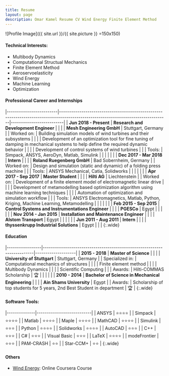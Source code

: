 ```yaml
---
title: Resume
layout: page
description: Omar Kamel Resume CV Wind Energy Finite Element Method
---
```

![Profile Image]({{ site.url }}/{{ site.picture }} =150x150)

#### Technical Interests:
- Multibody Dynamics
- Computational Structual Mechanics
- Finite Element Method
- Aeroservoelasticity
- Wind Energy
- Machine Learning
- Optimization

#### Professional Career and Internships

|-------------------------|-----------------------------------------------------------------------------------------------------------------------------------|--------------------------|
| **Jun 2018 - Present**  | **Research and Development Engineer**                                                                                             |                          |
|                         | **Mesh Engineering GmbH**                                                                                                         | Stuttgart, Germany       |
| Worked on:              | Building simulation models of wind turbines and their subsystems                                                                  |                          |
|                         | Development of an optimization tool for fine tuning of damping in mechanical systems to help define the required dynamic behavior |                          |
|                         | Development of control systems of wind turbines                                                                                   |                          |
| Tools:                  | Simpack, ANSYS, AeroDyn, Matlab, Simulink                                                                                         |                          |
|                         |                                                                                                                                   |                          |
| **Dec 2017 - Mar 2018** | **Intern**                                                                                                                        |                          |
|                         | **Roland Ruegenberg GmbH**                                                                                                        | Bad Sobernheim, Germany  |
| Worked on:              | Design and simulation (static and dynamic) of a folding press machine                                                             |                          |
| Tools:                  | ANSYS Mechanical, Catia, Solidworks                                                                                               |                          |
|                         |                                                                                                                                   |                          |
| **Apr 2017 - Sep 2017** | **Master Student**                                                                                                                |                          |
|                         | **Hilti AG**                                                                                                                      | Liechtenstein            |
| Worked on:              | Development of a finite element model of electromagnetic linear drive                                                             |                          |
|                         | Development of metamodelling based optimization algorithm using machine learning techniques                                       |                          |
|                         | Automation of optimization and simulation workflow                                                                                |                          |
| Tools:                  | ANSYS Electromagnetics, Matlab, Python, Kriging, Machine Learning, Metamodelling                                                  |                          |
|                         |                                                                                                                                   |                          |
| **Feb 2015 - Sep 2015** | **Control Systems and Instrumentations Engineer**                                                                                 |                          |
|                         | **PGESCo**                                                                                                                        | Egypt                    |
|                         |                                                                                                                                   |                          |
| **Nov 2014 - Jan 2015** | **Installation and Maintenance Engineer**                                                                                         |                          |
|                         | **Alstom Transport**                                                                                                              | Egypt                    |
|                         |                                                                                                                                   |                          |
| **Jun 2011 - Aug 2011** | **Intern**                                                                                                                        |                          |
|                         | **thyssenkrupp Industrial Solutions**                                                                                             | Egypt                    |                                                                                                                                                                                         |                                                                                                                                                 |
{:.wide}


#### Education


|-----------------|-------------------------------------------------------------------------|--------------------|
| **2015 - 2018** | **Master of Science**                                                   |                    |
|                 | **University of Stuttgart**                                             | Stuttgart, Germany |
| Specialized in: | Computational mechanics of structures                                   |                    |
|                 | Finite element method                                                   |                    |
|                 | Multibody Dynamics                                                      |                    |
|                 | Scientific Computing                                                    |                    |
| Awards:         | Hilti-COMMAS Scholarship                                                | :trophy:           |
|                 |                                                                         |                    |
| **2010 - 2014** | **Bachelor of Science in Mechanical Engineering**                       |                    |
|                 | **Ain Shams University**                                                | Egypt              |
| Awards:         | Scholarship of top students for 5 years, 2nd Best Student in department | :trophy:           |
{:.wide}


#### Software Tools:

|--------------|---------------------------|
| ANSYS        | :star::star::star::star:  |
| Simpack      | :star::star::star::star:  |
| Matlab       | :star::star::star::star:  |
| Maple        | :star::star::star::star:  |
| MathCAD      | :star::star::star::star:  |
| Simulink     | :star::star::star:        |
| Python       | :star::star::star::star:  |
| Solidworks   | :star::star::star::star:  |
| AutoCAD      | :star::star::star:        |
| C++          | :star::star::star:        |
| C#           | :star::star::star:        |
| Visual Basic | :star::star::star:        |
| LaTeX        | :star::star::star::star:  |
| modeFrontier | :star::star::star:        |
| PAM-CRASH    | :star::star:              |
| Star-CCM+    | :star::star:              |
{:.wide}

#### Others
- [Wind Energy](https://www.coursera.org/account/accomplishments/verify/YV466HVSFW2U): Online Coursera Course